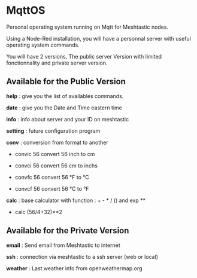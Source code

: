 # MqttOS
Personal operating system running on Mqtt for Meshtastic nodes.

Using a Node-Red installation, you will have a personnal server with useful operating system commands.

You will have 2 versions, The public server Version with limited fonctionnality and private server version.

## Available for the Public Version

  **help** : give you the list of availables commands.
  
  **date** : give you the Date and Time eastern time
  
  **info** : info about server and your ID on meshtastic
  
  **setting** : future configuration program
  
  **conv** : conversion from format to another
  
  - convic 56  convert 56 inch to cm
  
  - convci 56  convert 56 cm to inchs
  
  - convfc 56  convert 56 °F to °C
  
  - convcf 56  convert 56 °C to °F
  
  **calc** : base calculator with function : + -  * / () and exp **
  
  - calc  (56/4+32)**2

## Available for the Private Version

  **email** : Send email from Meshtastic to internet

  **ssh**  :  connection via meshtastic to a ssh server (web or local)

  **weather** :  Last weather info from openweathermap.org
  
